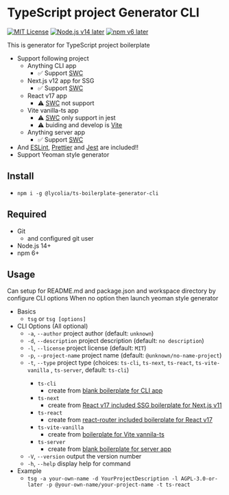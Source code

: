 # TypeScript project Generator CLI

[![MIT License](http://img.shields.io/badge/license-MIT-blue.svg?style=flat)](LICENSE) [![Node.js v14 later](https://img.shields.io/badge/node.js-v14_later-green)](LICENSE) [![npm v6 later](https://img.shields.io/badge/npm-v6_later-green)](LICENSE)

This is generator for TypeScript project boilerplate

- Support following project
  - Anything CLI app
    - ✅ Support [SWC](https://swc.rs/)
  - Next.js v12 app for SSG
    - ✅ Support [SWC](https://swc.rs/)
  - React v17 app
    - ⚠️ [SWC](https://swc.rs/) not support
  - Vite vanilla-ts app
    - ⚠️ [SWC](https://swc.rs/) only support in jest
    - ⚠️ buiding and develop is [Vite](https://vitejs.dev/)
  - Anything server app
    - ✅ Support [SWC](https://swc.rs/)
- And [ESLint](https://eslint.org/), [Prettier](https://prettier.io/) and [Jest](https://jestjs.io/) are included!!
- Support Yeoman style generator

## Install

- `npm i -g @lycolia/ts-boilerplate-generator-cli`

## Required

- Git
  - and configured git user
- Node.js 14+
- npm 6+

## Usage

Can setup for README.md and package.json and workspace directory by configure CLI options
When no option then launch yeoman style generator

- Basics
  - `tsg` or `tsg [options]`
- CLI Options (All optional)
  - `-a`, `--author` <author> project author (default: `unknown`)
  - `-d`, `--description` <description> project description (default: `no description`)
  - `-l`, `--license` <license> project license (default: `MIT`)
  - `-p`, `--project-name` <projectName> project name (default: `@unknown/no-name-project`)
  - `-t`, `--type` <type> project type (choices: `ts-cli`, `ts-next`, `ts-react`, `ts-vite-vanilla` , `ts-server`, default: `ts-cli`)
    - `ts-cli`
      - create from [blank boilerplate for CLI app](https://github.com/Lycolia/ts-cli-boilerplate)
    - `ts-next`
      - create from [React v17 included SSG boilerplate for Next.js v11](https://github.com/Lycolia/ts-next-boilerplate)
    - `ts-react`
      - create from [react-router included boilerplate for React v17](https://github.com/Lycolia/ts-react-boilerplate)
    - `ts-vite-vanilla`
      - create from [boilerplate for Vite vannila-ts](https://github.com/Lycolia/ts-react-boilerplate)
    - `ts-server`
      - create from [blank boilerplate for server app](https://github.com/Lycolia/ts-server-boilerplate)
  - `-V`, `--version` output the version number
  - `-h`, `--help` display help for command
- Example
  - `tsg -a your-own-name -d YourProjectDescription -l AGPL-3.0-or-later -p @your-own-name/your-project-name -t ts-react`
